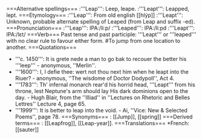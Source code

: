 ===Alternative spellings===
:'''Leap''': Leep, leape.
:'''Leapt''': Leapped, lept. 
===Etymology===
:'''Leap''': From old english [[hlýp]]
:'''Leapt''': Unknown, probable alternate spelling of Leaped (from Leap and suffix -ed). 
===Pronunciation===
:'''Leap''': IPA:/li&#720;p/
:'''Leaped''': IPA:/li&#720;pd
:'''Leapt''': IPA:/l&#603;t/ 
===Verb===
Past tense and past participle: '''Leapt''' or '''leaped''' with no clear rule to favour either form.
#To jump from one location to another.
===Quotations===
* '''c. 1450''': It is grete nede a man to go bak to recouer the better his '''leep''' - anonymous, ''Merlin''.
* '''1600''': I, I defie thee: wert not thou next him when he leapt into the Riuer? - anonymous, ''The wisdome of Doctor Dodypoll'', Act 4.
* '''1783''': Th' infernal monarch rear'd his horrid head, '''Leapt''' from his throne, lest Neptune's arm should lay His dark dominions open to the day. - Hugh Blair, from the ''Illiad'' in ''Lectures on Rhetoric and Belles Lettres'' Lecture 4, page 65. 
* '''1999''': It is better to leap into the void.  - Ai, ''Vice: New & Selected Poems'', page 78. 
===Synonyms===
: [[Jump]], [[spring]]
===Derived terms===
: [[Leapfrog]], [[Leap-year]].
===Translations===
*French: [[sauter]]